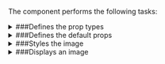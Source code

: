 The component performs the following tasks:

<details>
	<summary>###Defines the prop types

</summary>
* The image source

* The image title

* The image width in px

* The image height in px

* The placeholder

* The image click handler

* The image index. Passed to the click handler

</details>

<details>
	<summary>###Defines the default props

</summary>
</details>

<details>
	<summary>###Styles the image

</summary>
</details>

<details>
	<summary>###Displays an image

</summary>
* Creates a placeholder image.

* Displays a placeholder image if the original image is missing

* Returns a simple HTML image

</details>

